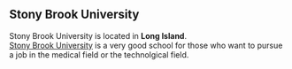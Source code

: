 ## Stony Brook University
Stony Brook University is located in **Long Island**.  
[Stony Brook University](https://www.stonybrook.edu/) is a very good school for those who want to pursue a job in the medical field or the technolgical field.  